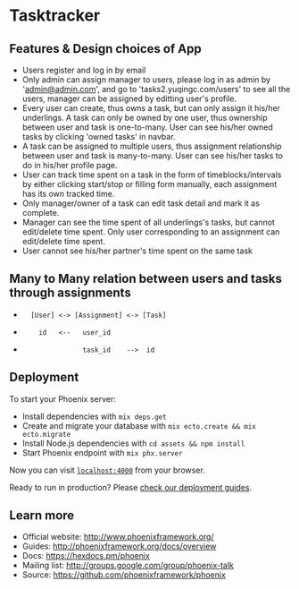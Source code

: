 # Tasktracker

## Features & Design choices of App
 * Users register and log in by email
 * Only admin can assign manager to users, please log in as admin by 'admin@admin.com', and go to 'tasks2.yuqingc.com/users' to see all the users, manager can be assigned by editting user's profile.
 * Every user can create, thus owns a task, but can only assign it his/her underlings. A task can only be owned by one user, thus ownership between user and task is one-to-many. User can see his/her owned tasks by clicking 'owned tasks' in navbar.
 * A task can be assigned to multiple users, thus assignment relationship between user and task is many-to-many. User can see his/her tasks to do in his/her profile page.
 * User can track time spent on a task in the form of timeblocks/intervals by either clicking start/stop or filling form manually, each assignment has its own tracked time.  
 * Only manager/owner of a task can edit task detail and mark it as complete.
 * Manager can see the time spent of all underlings's tasks, but cannot edit/delete time spent. Only user corresponding to an assignment can edit/delete time spent.
 * User cannot see his/her partner's time spent on the same task
 
 
## Many to Many relation between users and tasks through assignments
*       [User] <-> [Assignment] <-> [Task]
*         id   <--   user_id
*                    task_id    -->  id
 
## Deployment
To start your Phoenix server:

  * Install dependencies with `mix deps.get`
  * Create and migrate your database with `mix ecto.create && mix ecto.migrate`
  * Install Node.js dependencies with `cd assets && npm install`
  * Start Phoenix endpoint with `mix phx.server`

Now you can visit [`localhost:4000`](http://localhost:4000) from your browser.

Ready to run in production? Please [check our deployment guides](http://www.phoenixframework.org/docs/deployment).

## Learn more

  * Official website: http://www.phoenixframework.org/
  * Guides: http://phoenixframework.org/docs/overview
  * Docs: https://hexdocs.pm/phoenix
  * Mailing list: http://groups.google.com/group/phoenix-talk
  * Source: https://github.com/phoenixframework/phoenix
